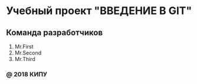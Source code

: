 # Учебный проект "ВВЕДЕНИЕ В GIT"

## Команда разработчиков
1. Mr.First
2. Mr.Second
3. Mr.Third

### @ 2018 КИПУ
